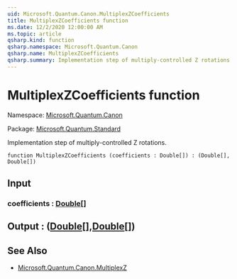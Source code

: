 ```yaml
---
uid: Microsoft.Quantum.Canon.MultiplexZCoefficients
title: MultiplexZCoefficients function
ms.date: 12/2/2020 12:00:00 AM
ms.topic: article
qsharp.kind: function
qsharp.namespace: Microsoft.Quantum.Canon
qsharp.name: MultiplexZCoefficients
qsharp.summary: Implementation step of multiply-controlled Z rotations.
---
```


# MultiplexZCoefficients function

Namespace: [Microsoft.Quantum.Canon](xref:Microsoft.Quantum.Canon)

Package: [Microsoft.Quantum.Standard](https://nuget.org/packages/Microsoft.Quantum.Standard)


Implementation step of multiply-controlled Z rotations.

```qsharp
function MultiplexZCoefficients (coefficients : Double[]) : (Double[], Double[])
```


## Input

### coefficients : [Double](xref:microsoft.quantum.lang-ref.double)[]





## Output : ([Double](xref:microsoft.quantum.lang-ref.double)[],[Double](xref:microsoft.quantum.lang-ref.double)[])



## See Also

- [Microsoft.Quantum.Canon.MultiplexZ](xref:Microsoft.Quantum.Canon.MultiplexZ)